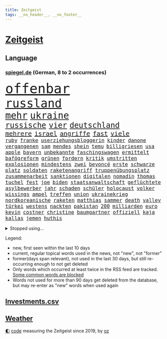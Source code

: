 ```yaml
---
title: Zeitgeist
tags: __no_header__, __no_footer__
---
```


# [Zeitgeist](https://oliz.io/zeitgeist/)

## Language

<h3><a href="https://www.spiegel.de" target="_blank">spiegel.de</a> (German, 8 to 2 occurrences)</h3>
<p style="font-family:monospace">
<span style="font-size:32pt"><a href="news_links.html#offenbar" class="current">offenbar</a></span>
<br>
<span style="font-size:28pt"><a href="news_links.html#russland" class="current">russland</a></span>
<br>
<span style="font-size:22pt"><a href="news_links.html#mehr" class="current">mehr</a></span>
<span style="font-size:22pt"><a href="news_links.html#ukraine" class="current">ukraine</a></span>
<br>
<span style="font-size:18pt"><a href="news_links.html#russische" class="current">russische</a></span>
<span style="font-size:18pt"><a href="news_links.html#vier" class="current">vier</a></span>
<span style="font-size:18pt"><a href="news_links.html#deutschland" class="current">deutschland</a></span>
<br>
<span style="font-size:15pt"><a href="news_links.html#mehrere" class="current">mehrere</a></span>
<span style="font-size:15pt"><a href="news_links.html#israel" class="current">israel</a></span>
<span style="font-size:15pt"><a href="news_links.html#angriffe" class="current">angriffe</a></span>
<span style="font-size:15pt"><a href="news_links.html#fast" class="current">fast</a></span>
<span style="font-size:15pt"><a href="news_links.html#viele" class="current">viele</a></span>
<br>
<span style="font-size:12pt"><a href="news_links.html#ruby" class="current">ruby</a></span>
<span style="font-size:12pt"><a href="news_links.html#franke" class="current">franke</a></span>
<span style="font-size:12pt"><a href="news_links.html#userziehungsbloggerin" class="new">userziehungsbloggerin</a></span>
<span style="font-size:12pt"><a href="news_links.html#kinder" class="current">kinder</a></span>
<span style="font-size:12pt"><a href="news_links.html#danone" class="new">danone</a></span>
<span style="font-size:12pt"><a href="news_links.html#vergangenen" class="current">vergangenen</a></span>
<span style="font-size:12pt"><a href="news_links.html#sam" class="current">sam</a></span>
<span style="font-size:12pt"><a href="news_links.html#mendes" class="new">mendes</a></span>
<span style="font-size:12pt"><a href="news_links.html#shein" class="current">shein</a></span>
<span style="font-size:12pt"><a href="news_links.html#temu" class="current">temu</a></span>
<span style="font-size:12pt"><a href="news_links.html#billigriesen" class="new">billigriesen</a></span>
<span style="font-size:12pt"><a href="news_links.html#usa" class="current">usa</a></span>
<span style="font-size:12pt"><a href="news_links.html#apple" class="current">apple</a></span>
<span style="font-size:12pt"><a href="news_links.html#bayern" class="current">bayern</a></span>
<span style="font-size:12pt"><a href="news_links.html#unbekannte" class="current">unbekannte</a></span>
<span style="font-size:12pt"><a href="news_links.html#faschingswagen" class="new">faschingswagen</a></span>
<span style="font-size:12pt"><a href="news_links.html#ermittelt" class="current">ermittelt</a></span>
<span style="font-size:12pt"><a href="news_links.html#bafögreform" class="current">bafögreform</a></span>
<span style="font-size:12pt"><a href="news_links.html#grünen" class="current">grünen</a></span>
<span style="font-size:12pt"><a href="news_links.html#fordern" class="current">fordern</a></span>
<span style="font-size:12pt"><a href="news_links.html#kritik" class="current">kritik</a></span>
<span style="font-size:12pt"><a href="news_links.html#umstritten" class="current">umstritten</a></span>
<span style="font-size:12pt"><a href="news_links.html#explosionen" class="current">explosionen</a></span>
<span style="font-size:12pt"><a href="news_links.html#mindestens" class="current">mindestens</a></span>
<span style="font-size:12pt"><a href="news_links.html#zwei" class="current">zwei</a></span>
<span style="font-size:12pt"><a href="news_links.html#beyoncé" class="current">beyoncé</a></span>
<span style="font-size:12pt"><a href="news_links.html#erste" class="current">erste</a></span>
<span style="font-size:12pt"><a href="news_links.html#schwarze" class="current">schwarze</a></span>
<span style="font-size:12pt"><a href="news_links.html#platz" class="current">platz</a></span>
<span style="font-size:12pt"><a href="news_links.html#soldaten" class="current">soldaten</a></span>
<span style="font-size:12pt"><a href="news_links.html#raketenangriff" class="current">raketenangriff</a></span>
<span style="font-size:12pt"><a href="news_links.html#truppenübungsplatz" class="new">truppenübungsplatz</a></span>
<span style="font-size:12pt"><a href="news_links.html#zusammenarbeit" class="current">zusammenarbeit</a></span>
<span style="font-size:12pt"><a href="news_links.html#sanktionen" class="current">sanktionen</a></span>
<span style="font-size:12pt"><a href="news_links.html#digitalen" class="current">digitalen</a></span>
<span style="font-size:12pt"><a href="news_links.html#nomadin" class="new">nomadin</a></span>
<span style="font-size:12pt"><a href="news_links.html#thomas" class="current">thomas</a></span>
<span style="font-size:12pt"><a href="news_links.html#tuchel" class="current">tuchel</a></span>
<span style="font-size:12pt"><a href="news_links.html#fest" class="current">fest</a></span>
<span style="font-size:12pt"><a href="news_links.html#joe" class="current">joe</a></span>
<span style="font-size:12pt"><a href="news_links.html#biden" class="current">biden</a></span>
<span style="font-size:12pt"><a href="news_links.html#staatsanwaltschaft" class="current">staatsanwaltschaft</a></span>
<span style="font-size:12pt"><a href="news_links.html#geflüchtete" class="current">geflüchtete</a></span>
<span style="font-size:12pt"><a href="news_links.html#asylbewerber" class="current">asylbewerber</a></span>
<span style="font-size:12pt"><a href="news_links.html#jahr" class="current">jahr</a></span>
<span style="font-size:12pt"><a href="news_links.html#schaden" class="current">schaden</a></span>
<span style="font-size:12pt"><a href="news_links.html#schüler" class="current">schüler</a></span>
<span style="font-size:12pt"><a href="news_links.html#holocaust" class="current">holocaust</a></span>
<span style="font-size:12pt"><a href="news_links.html#volker" class="current">volker</a></span>
<span style="font-size:12pt"><a href="news_links.html#wissings" class="new">wissings</a></span>
<span style="font-size:12pt"><a href="news_links.html#ampel" class="current">ampel</a></span>
<span style="font-size:12pt"><a href="news_links.html#treffen" class="current">treffen</a></span>
<span style="font-size:12pt"><a href="news_links.html#union" class="current">union</a></span>
<span style="font-size:12pt"><a href="news_links.html#ukrainekrieg" class="current">ukrainekrieg</a></span>
<span style="font-size:12pt"><a href="news_links.html#nordkoreanische" class="current">nordkoreanische</a></span>
<span style="font-size:12pt"><a href="news_links.html#raketen" class="current">raketen</a></span>
<span style="font-size:12pt"><a href="news_links.html#matthias" class="current">matthias</a></span>
<span style="font-size:12pt"><a href="news_links.html#sammer" class="new">sammer</a></span>
<span style="font-size:12pt"><a href="news_links.html#death" class="current">death</a></span>
<span style="font-size:12pt"><a href="news_links.html#valley" class="new">valley</a></span>
<span style="font-size:12pt"><a href="news_links.html#türkei" class="current">türkei</a></span>
<span style="font-size:12pt"><a href="news_links.html#westens" class="current">westens</a></span>
<span style="font-size:12pt"><a href="news_links.html#nackten" class="new">nackten</a></span>
<span style="font-size:12pt"><a href="news_links.html#pakistan" class="current">pakistan</a></span>
<span style="font-size:12pt"><a href="news_links.html#200" class="current">200</a></span>
<span style="font-size:12pt"><a href="news_links.html#milliarden" class="current">milliarden</a></span>
<span style="font-size:12pt"><a href="news_links.html#euro" class="current">euro</a></span>
<span style="font-size:12pt"><a href="news_links.html#kevin" class="current">kevin</a></span>
<span style="font-size:12pt"><a href="news_links.html#costner" class="new">costner</a></span>
<span style="font-size:12pt"><a href="news_links.html#christine" class="current">christine</a></span>
<span style="font-size:12pt"><a href="news_links.html#baumgartner" class="new">baumgartner</a></span>
<span style="font-size:12pt"><a href="news_links.html#offiziell" class="current">offiziell</a></span>
<span style="font-size:12pt"><a href="news_links.html#kaja" class="new">kaja</a></span>
<span style="font-size:12pt"><a href="news_links.html#kallas" class="current">kallas</a></span>
<span style="font-size:12pt"><a href="news_links.html#jemen" class="current">jemen</a></span>
<span style="font-size:12pt"><a href="news_links.html#huthis" class="current">huthis</a></span>
</p>
<details>
<summary>Stopped using...</summary>
<p class="former" style="font-size:12pt">
arm(1218) einiges(1217) schatten(1217) auftakt(1216) gewaltig(1216) live(1216) geworfen(1215) vollständig(1215) welchem(1215) asche(1214) brexit(1214) führerschein(1214) tragen(1214) andrea(1213) 37(1212) bisschen(1212) einzug(1212) gelegt(1212) hervor(1212) krankenhäuser(1212) mario(1212) schildert(1212) stattdessen(1212) hintergründe(1211) kardinal(1211) steuern(1211) studierenden(1211) treffer(1211) verfolgen(1211) helfer(1210) identifiziert(1210) parteichef(1210) unterschiedlich(1210) 2017(1209) amerika(1209) babys(1209) extreme(1209) feier(1209) gehe(1209) keller(1209) klima(1209) schweigen(1209) unabhängigkeit(1209) weiße(1209) welle(1209) wohnhaus(1209) zurzeit(1209) bewerber(1208) investieren(1208) italienische(1208) sprache(1208) werke(1208) 26(1207) 6(1207) beschwerden(1207) einstigen(1207) entscheidend(1207) hieß(1207) jury(1207) kochen(1207) lehnen(1207) maß(1207) reporter(1207) richtige(1207) schießt(1207) versuchte(1207) vertrauen(1207) üben(1207) bmw(1206) größer(1206) reichte(1206) rät(1206) viertel(1206) schüssen(1205) united(1205) abgehört(1204) australische(1204) bestätigen(1204) fließt(1204) kamera(1204) mode(1204) regen(1204) armut(1203) reißt(1203) sinkt(1203) besuchen(1202) erbe(1202) bestimmten(1201) erwartungen(1201) fußballprofi(1201) halb(1200) klimapolitik(1200) motiv(1200) möglichst(1200) entwickeln(1199) schnellen(1199) gering(1198) kleines(1198) stärke(1198) bande(1197) eklat(1197) wende(1197) schnitt(1195) haaland(1194) harten(1194) verzichten(1194) mieten(1193) mehrerer(1191) parallelen(1191) schrecken(1191) ausrüstung(1190) porsche(1190) sitzung(1190) reduzieren(1189) wind(1188) hilfen(1185) beitrag(1183) rechtsstreit(1183) ämter(1181) vermisste(1177) klasse(1175) provoziert(1174) herausforderung(1172) wieso(1165) entspannt(1164) verdoppelt(1162) heizen(1161) gebieten(1158) karlsruhe(1154) rakete(1153) dankt(1123) heidelberg(1122) lieferketten(1110) langjährige(1101) extremwetter(1085) autobahnen(1073) strecken(1052) konservative(1048) blut(1026) arte(957) rereportage(957) anführer(955) tricks(954) djoković(951) bundesanwaltschaft(941) fossilen(919) gremium(919) weibliche(913) dörfer(907) nachspielzeit(896) realität(891) liebsten(888) energiepreise(884) papiere(882) zorn(880) gehälter(876) gewandt(872) entstanden(861) australiens(853) kunstwerke(851) älteste(848) ruhestand(845) empfehlen(835) hendrik(833) 41(829) schülerin(816) rande(811) laura(798) martina(795) 87(782) öffentlichrechtlichen(779) verletzung(777) kanzlers(770) einrichtungen(765) ben(755) verringern(754) verkündete(752) ring(748) verweist(736) pekings(732) brüder(721) betreibt(715) 40000(713) versagen(713) benötigt(709) absagen(707) schildern(704) unsicher(696) erneuerbare(695) spiegelbildungsnewsletter(693) töchter(692) flüchten(682) gemeint(675) niedersächsischen(674) spart(672) talent(664) bezeichnen(662) schwarzes(659) großmutter(657) packenden(657) anschuldigungen(653) nachfolgerin(651) locken(649) schlamm(638) ankara(637) besitzt(625) sylt(624) debattiert(612) kühnert(611) ulrich(611) mitarbeitende(609) kaffee(606) grundschule(604) verhaftung(600) profi(592) einsätze(591) wozu(591) grün(589) plädieren(588) genauer(576) anruf(573) folgten(572) landwirtschaft(571) digitale(569) drohnenangriff(558) offizielle(549) sperren(543) giorgia(538) mithalten(537) professor(537) begrenzen(529) gendern(520) eingreifen(518) gewässer(518) jüngst(515) machtmissbrauch(514) senioren(508) tel(507) monika(504) beobachter(501) rückblick(498) spiegelrecherche(498) aviv(496) scheinbar(496) gerecht(491) 300000(487) steven(481) bergen(477) parallel(466) schönheit(461) 39(451) spion(448) as(445) tabu(444) liberale(440) trotzen(440) feind(432) mitgliedern(432) skepsis(432) zehntausenden(431) migrationspolitik(429) durcheinander(427) saarlouis(427) 2011(421) machtkampf(421) madonna(421) kontrollen(414) emails(411) rekordhoch(409) udo(409) day(402) freigelassen(401) boom(394) cem(386) temperatur(379) liebt(378) schwache(375) neunzigerjahren(374) siege(372) erschüttern(368) späten(367) leon(366) getötete(365) rechtsaußen(363) vierteljahrhundert(363) losgegangen(361) verschleppt(361) segelboot(360) schöner(359) zutiefst(358) 1600(356) beitritt(352) premiers(350) reisten(350) spielerinnen(349) joggen(344) merklich(341) reichelt(338) unweit(332) ernsten(331) anlagen(328) ertrunken(326) transformation(323) kalkül(319) dürren(318) bauindustrie(317) pis(317) bestreiten(315) baugenehmigungen(314) umsetzen(313) w(313) dna(312) schließung(312) regierungspartei(311) emotionen(310) errichten(310) wüst(310) ac(308) diplomatische(308) existenz(308) spiegeltalk(308) drama(307) erling(307) rückhalt(302) sofortiger(302) ecuador(301) taiwans(300) unrealistisch(299) gewalttaten(297) birgt(294) gesundheitlichen(292) härtere(291) bundesweite(290) münchens(289) überlegungen(288) samuel(286) arbeitswelt(285) chicago(285) spürt(281) durften(280) horror(280) nationalkonservative(279) mitarbeitenden(278) forscherin(275) behauptungen(273) feinde(269) spaniens(268) plastikmüll(265) erzieher(263) male(263) schwierigen(260) landtagswahlen(259) neuwahlen(259) brutalen(258) umbenennung(258) 83(256) angelegt(256) schockiert(256) vorgenommen(256) diego(254) zoff(254) lebensgefährlich(253) acker(252) terrorgruppe(252) blamiert(249) organisationen(249) beckenbauer(248) conference(248) gegners(246) kopenhagen(243) ausschließen(241) celsius(240) morgens(240) pakt(240) verschwendung(240) sonntagmorgen(238) sanieren(234) ausgeht(232) renommierten(232) spahn(231) kurve(230) schirdewan(230) abgewehrt(228) bitcoin(227) entsorgt(226) schnellstmöglich(226) metachef(224) netzentgelte(224) weile(224) vorlegen(222) erweist(221) milliardenschweren(221) schärferen(221) lebenshaltungskosten(220) sinkende(219) rechtsradikalen(218) bahrain(217) braut(217) widersprüche(215) weisen(214) energieverbrauch(213) allgemeine(212) abgesehen(211) angelaufen(211) geschlossene(211) griechischer(210) tiefsee(210) burger(209) feindbild(207) freizeit(206) goldene(205) robust(205) verstrickt(205) teller(204) abgebaut(201) flüchtlingslager(201) schwitzen(201) dänische(200) höheren(200) einzuführen(199) warmen(199) wegbegleiter(197) zerbrochen(197) islamistische(194) perfide(194) europameister(193) iranischer(193) schönste(192) sven(192) behandeln(191) lindenberg(190) planet(190) strenger(190) salz(189) aggressives(188) angefangen(188) angefeindet(188) black(188) sicherheitsgarantien(187) wirtschaftsweise(185) standorten(184) gesellschaften(182) exklusive(181) sicherstellen(180) klubpräsident(178) vermuteten(178) rangliste(177) unerwartete(176) kindesmissbrauch(175) pablo(175) re(175) reinen(175) airport(174) chancenlos(174) sozial(174) arizona(173) beschwört(173) abschieben(172) kryptowährung(172) meyer(171) einsam(170) erlaubnis(169) mary(169) chefinnen(168) erpressung(168) recherche(168) achtung(167) erdtrabanten(167) geschäftsleute(167) teenagerin(167) geheimdienstchef(166) mehrwertsteuer(166) zelebriert(166) angefahren(165) bester(165) galaxien(165) weltraum(165) israeli(164) alexa(163) astronomen(159) alaska(158) gründete(158) hundebesitzer(158) saudiarabiens(158) ticketpreise(158) grönland(157) hoffnungsvoll(157) niederlegen(157) models(156) nachzahlen(156) schroeder(156) angesehen(155) kabine(155) gewechselt(154) kreative(154) buchautorin(152) journalistinnen(152) probiert(151) umgehend(151) verunglückte(151) wohnort(151) bestaunen(150) einbürgerungen(150) verbänden(150) coole(149) rabe(146) trinken(146) spieltagen(145) syriens(145) suv(143) umgesetzt(142) dringenden(141) entführten(141) sogenannter(141) vergleichen(141) bernstein(140) strompreis(140) digitaler(139) ecke(139) glänzte(139) bradley(138) cooper(138) extremist(138) luftschläge(138) beantworten(137) chiara(136) halloween(136) herbert(136) schwede(136) sekunde(136) ehrlichkeit(135) geworben(135) doppelmoral(134) gastronomie(134) schiebt(134) kolonie(133) milliardenhilfen(133) bequem(132) co₂ausstoß(132) tauchen(132) berüchtigten(131) geheiratet(131) werkstatt(130) gelobt(129) luxusuhr(129) berüchtigte(128) eingebürgert(127) geklappt(127) pyramide(127) anonym(126) anja(125) begehen(125) neuanfang(125) unausweichlich(125) verhalf(124) regelungen(123) tolle(123) ultrarechten(123) zahlungsunfähig(122) 60jährige(121) ausgegangen(121) ezigaretten(121) umsätze(121) verbraucherzentrale(121) vertreibung(121) 92(120) ansprüche(120) bedauern(120) betriebsrat(120) inselstaat(120) bist(119) kaution(119) zuverlässig(119) gestiegener(118) index(118) ungerecht(118) finals(117) arnold(116) usbörsenaufsicht(116) ceo(114) mobbing(114) pauschale(114) stellungen(114) taugen(114) trail(114) vorbereitungen(114) aufwachsen(113) gehindert(113) nichtstun(113) reus(113) beriet(111) bevorzugt(111) solarindustrie(111) vermittlung(111) barriere(110) furore(110) rechtsstaat(110) erfindung(109) mikroplastik(109) gardasee(108) geplantem(108) vereins(108) ratschläge(107) giganten(106) hamasterroristen(106) zugteilung(106) beteiligung(105) historischem(105) langjähriger(105) parteigründung(105) streuen(105) todesopfern(105) wertvoll(105) white(105) anheben(104) migrationshintergrund(104) verständigung(104) chris(103) geebnet(103) schadensbegrenzung(103) unverändert(103) arabische(102) massaker(102) ranghoher(102) terroristische(102) gescheiterte(101) jeremy(101) milde(101) autozulieferer(100) bundespräsidenten(100) friert(100) glückwünsche(100) israelischem(100) mohammadi(100) wohnraum(100) bombendrohung(99) erschreckende(99) verschleppte(99) frost(98) hamaschef(98) wucht(97) abschneiden(96) dicke(96) entsprechendes(96) schafe(96) verbots(96) odyssee(95) präsidentenamt(95) reagierten(95) wahlsieg(95) womit(95) lustig(94) pausen(94) sinniert(94) fehlers(93) niedrigsten(93) nordkoreanischen(93) enttäuschen(92) hasst(92) sanders(92) abtreten(91) berlinmitte(91) hinterlassenschaften(91) nordwesten(91) schalker(91) kapitel(90) sicherheitsgründen(90) südlichen(90) vergrößern(90) verlage(90) 270(89) sarrazin(89) adam(88) aufzubauen(88) menschengruppen(88) orchester(88) petition(88) wilkinson(88) diktatur(87) erschrocken(87) erwies(87) gerutscht(87) kurdin(87) oftmals(87) positionieren(87) wiederholte(87) neureuther(86) virginia(86) annie(85) ernaux(85) literaturnobelpreisträgerin(85) längerer(85) prinzen(85) versperrt(85) zusammengeschlossen(85) elaheh(84) elbtower(84) fasste(84) hamedi(84) herren(84) ingenieur(84) komplette(84) skistar(84) traditionsklubs(84) afdlandtagsabgeordneten(83) furchtbar(83) gefährder(83) marjam(83) samadzade(83) schlaf(83) unerwähnt(83) astronaut(82) depots(81) dichter(81) fehlentscheidungen(81) finanzierte(81) topmanager(81) abdul(80) cyberattacke(80) landtags(80) or(80) rendite(80) resolution(80) sinwar(80) sowjetunion(80) bettina(79) bochumer(79) db(79) reiches(79) ritt(79) sick(79) ungleichheiten(79) bahnkunden(78) barça(78) exchefs(78) hast(78) konterte(78) lehrern(78) newcastle(78) stille(78) verkaufsverbot(78) geplagt(77) kabarettist(77) nervosität(77) nrwministerpräsident(77) regentschaft(77) spdgesundheitsminister(77) sprit(77) stillgelegt(77) verschaffen(77) aggressiver(76) friends(76) genommene(76) heilmethoden(76) jabeur(76) ons(76) verletze(76) wtafinals(76) enthüllungen(75) abgefangen(74) ausschlussverfahren(74) kleider(74) bekanntes(73) brisanten(73) einschnitte(73) emma(73) esa(73) klassischer(73) konzepte(73) mayer(73) pazifikstaat(73) sportvorstand(73) webb(73) zunehmenden(73) gefeierte(72) graue(72) literaturpreis(72) passierte(72) preisgekrönter(72) silvesternacht(72) weltraumteleskop(72) bundesebene(71) gedenkfeier(71) islands(71) langstreckenflüge(71) 2500(70) dunkeln(70) jobabbau(70) kroatiens(70) lotet(70) meiser(70) mitschuldig(70) neffe(70) petra(70) spendiert(70) weitem(70) bestsellers(69) ewingefängnis(69) köpfen(69) mitregieren(69) psychologe(69) turnieren(69) empathie(68) schwänzt(68) verrückter(68) wta(68) krokodile(67) lokführern(67) meme(67) songwriterin(67) tagesschausprecherin(67) documenta(66) gealtert(66) kampfansage(66) kolumbiens(66) meetings(66) sechzigerjahren(66) siegemund(66) abtransportiert(65) ampelgegner(65) datum(65) plane(65) schatzsuche(65) schwaches(65) teures(65) überträgt(65) ausrufezeichen(64) illusion(64) linus(64) skiweltcup(64) straßer(64) alpinen(63) freiberg(63) geklagt(63) mutmaßlichem(63) ostdeutschen(63) treibhausgasen(63) gigantischen(62) hamasangriffs(62) nass(62) unverhältnismäßig(62) verhelfen(62) 91jährige(61) böden(61) grimm(61) konzertbeginn(61) nanoplastik(61) rundfunkbeitrag(61) sorgenvoll(61) veronika(61) anvertraut(60) befeuert(60) fatal(60) geistig(60) krankschreibung(60) massenpanik(60) rechtsextremistischer(60) unverletzt(60) autofahrten(59) kredit(59) rechtsradikaler(59) verspätung(59) aufgegangen(58) benutzte(58) cduabgeordneten(58) drehbücher(58) energieagentur(58) fdpfinanzminister(58) haushaltsloch(58) packte(58) rettungseinsatz(58) ruhpolding(58) verheimlichen(58) ausgleich(57) ausstoß(57) beruht(57) kindergarten(57) polizeichef(57) ryan(57) verdanken(57) emmy(56) ecken(55) gerichtssaal(55) positionierung(55) souveräner(55) superintelligenz(55) enkel(54) herausforderin(54) lokalen(54) neuzulassungen(54) orbáns(54) übte(54) arbeitgeberseite(53) befreite(53) behauptung(53) landwirtschaftsminister(53) modekette(53) wintereinbruch(53) wärmer(53) anzahl(52) decken(52) güterverkehr(52) simon(52) vergleiche(52) winterwetter(52) glätte(51) kältewelle(51) streamingdienste(51) bräutigam(50) mediamarktsaturn(50) neuseelands(50) prall(50) späte(50) heat(49) konstantin(49) notfall(49) pendlerpauschale(49) rutschig(49) telefonische(49) unterfangen(49) usmarine(49) brych(48) co₂besteuerung(48) gelbe(48) hochgiftige(48) schneestürme(48) zeremonie(48) biathletin(47) biathlonweltcup(47) effiziente(47) eisige(47) glatteis(47) kisoftware(47) kollidierten(47) mülleimer(47) rebellen(47) wintersturm(47) frederik(46) frikadellen(46) nadal(46) pisastudie(46) rafael(46) schneefälle(46) tennislegende(46) 27jährigen(45) abgehalten(45) defekte(45) distanzieren(45) entrüstung(45) glatt(45) kontrollgremium(45) verena(45) eishockeyweltverband(44) eisregen(44) erwägen(44) freigekommen(44) islamistischer(44) lgbtbewegung(44) luftangriffs(44) northvolt(44) schauspiel(44) versorgte(44) ergab(43) grünenpolitikerinnen(43) pilze(43) deklassiert(42) einstufung(42) entsprechenden(42) gürtel(42) schneechaos(42) überragte(42) gefischt(41) jochen(41) rauch(41) schwächephase(41) viren(41) begehren(40) darts(40) gerechtere(40) kultusministerkonferenz(40) 344(39) evert(39) korruptionsprozess(39) stefanie(39) to(39) zurückgewinnen(39) öltanker(39) 22jährigen(38) gendersternchen(38) hausarzt(38) interessieren(38) starkwatzinger(38) trailer(38) ferragni(37) führungskrise(37) grandslamsiegerin(37) hinauszuzögern(37) hinschauen(37) margrethe(37) alternativmedizin(36) finanziellen(36) fragwürdigen(36) hugh(36) kabinettsmitglied(36) lehmann(36) meistverkauften(36) rentenalter(36) carroll(35) critics(35) dienstpflicht(35) kitools(35) materie(35) roberts(35) schulische(35) strahlung(35) claudine(34) gay(34) harvard(34) viermal(34) bidenregierung(33) gangster(33) usfirma(33) archiv(32) autoritarismus(32) bahnmanager(32) künzer(32) liebhaberin(32) nia(32) ägäis(32) amy(31) berührt(31) golfturnier(31) patriarchat(31) schwersten(31) eindeutige(30) günstigere(30) littler(30) luke(30) missbrauchsfälle(30) patentstreit(30) prägende(30) ushilfen(30) andenken(29) bananen(29) beibehalten(29) byd(29) chirurgischen(29) ebbt(29) entspannter(29) fünftel(29) jemens(29) postfaschisten(29) realitystars(29) bereitschaftsdienst(28) hackern(28) kulisse(28) kuwait(28) sand(28) wirbelt(28) amoklauf(27) auslaufen(27) auswanderer(27) auszeichnungen(27) jeans(27) kathedrale(27) maersk(27) notredame(27) teuerung(27) abzuschütteln(26) ampeln(26) befassen(26) high(26) revolutionsgarden(26) angestiftet(25) bastian(25) etf(25) harvardpräsidentin(25) heirateten(25) herber(25) klubikone(25) luxuswohnungen(25) ruiniert(25) schmid(25) taipeh(25) terrorgefahr(25) vulkane(25) gefängniswärter(24) kaufprämie(24) liberaler(24) linien(24) reitz(24) weiterreisen(24) 59(23) anhaltende(23) bredouille(23) einrichtungsgegenstände(23) fossil(23) gemobbt(23) großdemo(23) huthiangriffen(23) japanisches(23) rast(23) unangenehm(23) erkläre(22) seen(22) seoul(22) spirit(22) zurückzunehmen(22) öffnete(22) aktivieren(21) fulminanter(21) hervorgeht(21) pazifik(21) trauerfeier(21) deiche(20) motivierte(20) raumfahrt(20) todestag(20) winehouse(20) erik(19) lautet(19) pkkkämpfer(19) poor(19) bewahrt(18) dahintersteckt(18) kfrage(18) königreichs(18) landsmann(18) rob(18) ’ndrangheta(18) ausschüttung(17) bitcoinkurs(17) pendeln(17) schlichtungsstelle(17) wortbruch(17) angespannter(16) biolebensmittel(16) rüstungsexporte(16) saudiarabischen(16) supermodel(16) spektakuläres(15) begleiter(14) benötigte(14) bestsellerautor(14) foster(14) jodie(14) kempten(14) mushrooms(14) schalter(14) umkehren(14) unternehmerfamilie(14) bauernpräsident(13) berühmteste(13) bürgerrat(13) kitzbühel(13) lila(13) musikindustrie(13) resigniert(13) retteten(13) rukwied(13) verteilte(13) wertvolle(13) überschätzt(13) browser(12) chrome(12) dreister(12) flugverbot(12) peregrine(12) rüsten(12) unkonventionellen(12) warteten(12) angespannte(11) ausgerutscht(11) bentele(11) exklusiv(11) grundstück(11) himmels(11) livesendung(11) mahnung(11) medizinischer(11) skiverband(11) streif(11) weltstar(11)
</p>
</details>
<p>Legend:
<ul>
<li><span class="new">new</span>, first seen within the last 10 days</li>
<li><span class="current">current</span>, regular topical words used in the news, not "new", not "former"</li>
<li><span class="former">former(days span relevant)</span>, not used in the last 30 days, but still re-occurring enough to not get deleted</li>
<li>Only words which occurred at least twice in the RSS feed are tracked. <a href="language/filters.py">Some common words are blocked</a></li>
<li>Words not used for more than 90 days get deleted from the database, but may re-enter as "new" words when used again</li>
</ul>
</p>

## [Investments](investments.html)[.csv](investments.csv)

## [Weather](weather.html)

<footer>
<a href="javascript:toggleTheme()" class="nav">🌓</a>
<a href="https://github.com/ooz/zeitgeist">code</a> measuring the Zeitgeist since 2019, by <a href="https://oliz.io">oz</a>
</footer>
